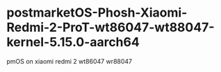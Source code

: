 # postmarketOS-Phosh-Xiaomi-Redmi-2-ProT-wt86047-wt88047-kernel-5.15.0-aarch64
pmOS on xiaomi redmi 2 wt86047 wr88047
